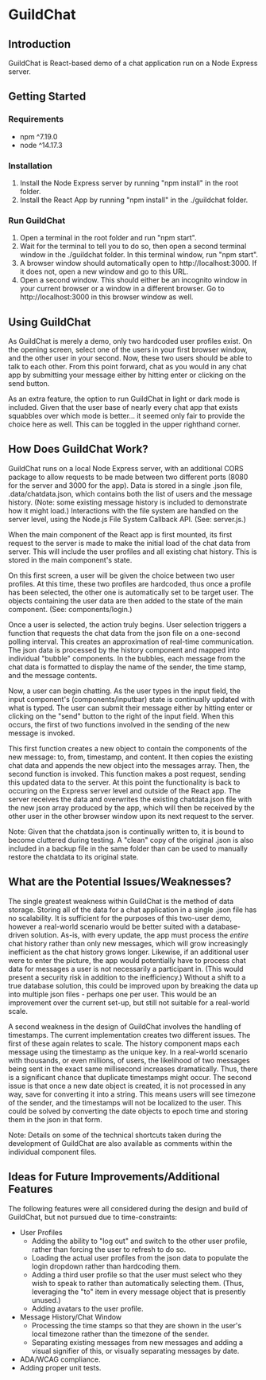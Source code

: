# GuildChat

## Introduction
GuildChat is React-based demo of a chat application run on a Node Express server.


## Getting Started
### Requirements
* npm ^7.19.0
* node ^14.17.3

### Installation
1. Install the Node Express server by running "npm install" in the root folder.
2. Install the React App by running "npm install" in the ./guildchat folder.

### Run GuildChat
1. Open a terminal in the root folder and run "npm start".
2. Wait for the terminal to tell you to do so, then open a second terminal window in the ./guildchat folder.  In this terminal window, run "npm start".
3. A browser window should automatically open to http://localhost:3000.  If it does not, open a new window and go to this URL.
4. Open a second window.  This should either be an incognito window in your current browser or a window in a different browser.  Go to http://localhost:3000 in this browser window as well.

## Using GuildChat
As GuildChat is merely a demo, only two hardcoded user profiles exist.  On the opening screen, select one of the users in your first browser window, and the other user in your second.  Now, these two users should be able to talk to each other.  From this point forward, chat as you would in any chat app by submitting your message either by hitting enter or clicking on the send button.

As an extra feature, the option to run GuildChat in light or dark mode is included.  Given that the user base of nearly every chat app that exists squabbles over which mode is better... it seemed only fair to provide the choice here as well.  This can be toggled in the upper righthand corner.


## How Does GuildChat Work?
GuildChat runs on a local Node Express server, with an additional CORS package to allow requests to be made between two different ports (8080 for the server and 3000 for the app).  Data is stored in a single .json file, .data/chatdata.json, which contains both the list of users and the message history.  (Note: some existing message history is included to demonstrate how it might load.)  Interactions with the file system are handled on the server level, using the Node.js File System Callback API.  (See: server.js.)

When the main component of the React app is first mounted, its first request to the server is made to make the initial load of the chat data from server.  This will include the user profiles and all existing chat history.  This is stored in the main component's state.

On this first screen, a user will be given the choice between two user profiles.  At this time, these two profiles are hardcoded, thus once a profile has been selected, the other one is automatically set to be target user.  The objects containing the user data are then added to the state of the main component.  (See: components/login.)

Once a user is selected, the action truly begins.  User selection triggers a function that requests the chat data from the json file on a one-second polling interval.  This creates an approximation of real-time communication.  The json data is processed by the history component and mapped into individual "bubble" components.  In the bubbles, each message from the chat data is formatted to display the name of the sender, the time stamp, and the message contents.

Now, a user can begin chatting.  As the user types in the input field, the input component's (components/inputbar) state is continually updated with what is typed.  The user can submit their message either by hitting enter or clicking on the "send" button to the right of the input field.  When this occurs, the first of two functions involved in the sending of the new message is invoked.

This first function creates a new object to contain the components of the new message: to, from, timestamp, and content.  It then copies the existing chat data and appends the new object into the messages array.  Then, the second function is invoked.  This function makes a post request, sending this updated data to the server.  At this point the functionality is back to occuring on the Express server level and outside of the React app.  The server receives the data and overwrites the existing chatdata.json file with the new json array produced by the app, which will then be received by the other user in the other browser window upon its next request to the server.

Note: Given that the chatdata.json is continually written to, it is bound to become cluttered during testing.  A "clean" copy of the original .json is also included in a backup file in the same folder than can be used to manually restore the chatdata to its original state.

## What are the Potential Issues/Weaknesses?
The single greatest weakness within GuildChat is the method of data storage.  Storing all of the data for a chat application in a single .json file has no scalability.  It is sufficient for the purposes of this two-user demo, however a real-world scenario would be better suited with a database-driven solution.  As-is, with every update, the app must process the *entire* chat history rather than only new messages, which will grow increasingly inefficient as the chat history grows longer.  Likewise, if an additional user were to enter the picture, the app would potentially have to process chat data for messages a user is not necessarily a participant in.  (This would present a security risk in addition to the inefficiency.)  Without a shift to a true database solution, this could be improved upon by breaking the data up into multiple json files - perhaps one per user.  This would be an improvement over the current set-up, but still not suitable for a real-world scale.

A second weakness in the design of GuildChat involves the handling of timestamps.  The current implementation creates two different issues.  The first of these again relates to scale.  The history component maps each message using the timestamp as the unique key.  In a real-world scenario with thousands, or even millions, of users, the likelihood of two messages being sent in the exact same millisecond increases dramatically.  Thus, there is a significant chance that duplicate timestamps might occur.  The second issue is that once a new date object is created, it is not processed in any way, save for converting it into a string.  This means users will see timezone of the sender, and the timestamps will not be localized to the user.  This could be solved by converting the date objects to epoch time and storing them in the json in that form.

Note: Details on some of the technical shortcuts taken during the development of GuildChat are also available as comments within the individual component files.

## Ideas for Future Improvements/Additional Features
The following features were all considered during the design and build of GuildChat, but not pursued due to time-constraints:

* User Profiles
  * Adding the ability to "log out" and switch to the other user profile, rather than forcing the user to refresh to do so.
  * Loading the actual user profiles from the json data to populate the login dropdown rather than hardcoding them.
  * Adding a third user profile so that the user must select who they wish to speak to rather than automatically selecting them.  (Thus, leveraging the "to" item in every message object that is presently unused.)
  * Adding avatars to the user profile.
* Message History/Chat Window
  * Processing the time stamps so that they are shown in the user's local timezone rather than the timezone of the sender.
  * Separating existing messages from new messages and adding a visual signifier of this, or visually separating messages by date.
 * ADA/WCAG compliance.
 * Adding proper unit tests.
